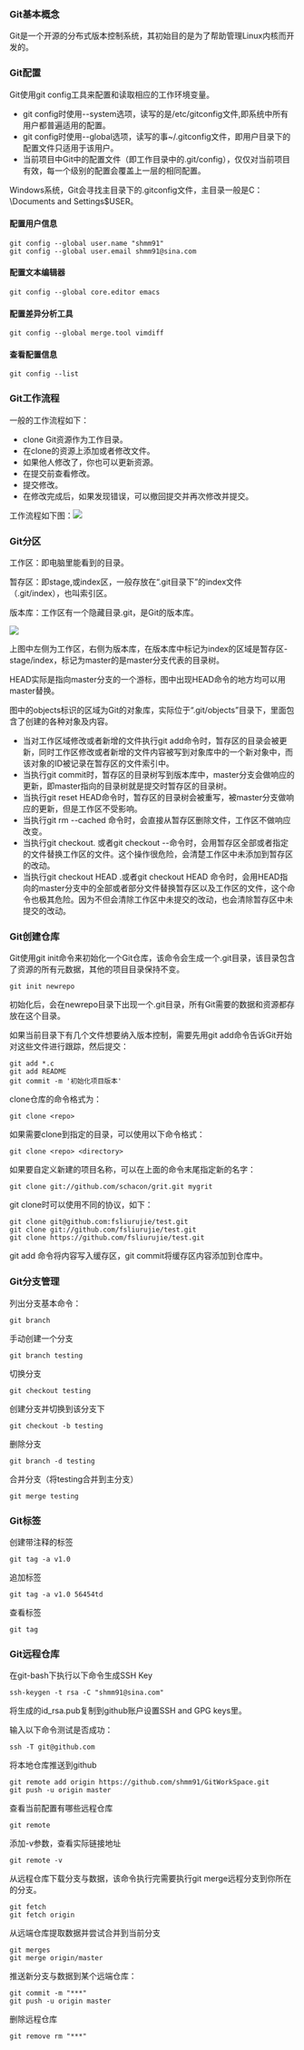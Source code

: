 ### Git基本概念

Git是一个开源的分布式版本控制系统，其初始目的是为了帮助管理Linux内核而开发的。

### Git配置

Git使用git config工具来配置和读取相应的工作环境变量。

* git config时使用--system选项，读写的是/etc/gitconfig文件,即系统中所有用户都普遍适用的配置。
* git config时使用--global选项，读写的事~/.gitconfig文件，即用户目录下的配置文件只适用于该用户。
* 当前项目中Git中的配置文件（即工作目录中的.git/config），仅仅对当前项目有效，每一个级别的配置会覆盖上一层的相同配置。

Windows系统，Git会寻找主目录下的.gitconfig文件，主目录一般是C：\Documents and Settings\$USER。

#### 配置用户信息

```
git config --global user.name "shmm91"
git config --global user.email shmm91@sina.com
```

#### 配置文本编辑器

```
git config --global core.editor emacs
```

#### 配置差异分析工具

```
git config --global merge.tool vimdiff
```

#### 查看配置信息

```
git config --list
```

### Git工作流程

一般的工作流程如下：

* clone Git资源作为工作目录。
* 在clone的资源上添加或者修改文件。
* 如果他人修改了，你也可以更新资源。
* 在提交前查看修改。
* 提交修改。
* 在修改完成后，如果发现错误，可以撤回提交并再次修改并提交。

工作流程如下图：![](./git-process.png)

### Git分区

工作区：即电脑里能看到的目录。

暂存区：即stage,或index区，一般存放在“.git目录下”的index文件（.git/index），也叫索引区。

版本库：工作区有一个隐藏目录.git，是Git的版本库。

![](./gitworkspace.jpg)

上图中左侧为工作区，右侧为版本库，在版本库中标记为index的区域是暂存区-stage/index，标记为master的是master分支代表的目录树。

HEAD实际是指向master分支的一个游标，图中出现HEAD命令的地方均可以用master替换。

图中的objects标识的区域为Git的对象库，实际位于“.git/objects”目录下，里面包含了创建的各种对象及内容。

* 当对工作区域修改或者新增的文件执行git add命令时，暂存区的目录会被更新，同时工作区修改或者新增的文件内容被写到对象库中的一个新对象中，而该对象的ID被记录在暂存区的文件索引中。
* 当执行git commit时，暂存区的目录树写到版本库中，master分支会做响应的更新，即master指向的目录树就是提交时暂存区的目录树。
* 当执行git reset HEAD命令时，暂存区的目录树会被重写，被master分支做响应的更新，但是工作区不受影响。
* 当执行git rm --cached <file> 命令时，会直接从暂存区删除文件，工作区不做响应改变。
* 当执行git checkout. 或者git checkout --<file>命令时，会用暂存区全部或者指定的文件替换工作区的文件。这个操作很危险，会清楚工作区中未添加到暂存区的改动。
* 当执行git checkout HEAD .或者git checkout HEAD <file>命令时，会用HEAD指向的master分支中的全部或者部分文件替换暂存区以及工作区的文件，这个命令也极其危险。因为不但会清除工作区中未提交的改动，也会清除暂存区中未提交的改动。

### Git创建仓库

Git使用git init命令来初始化一个Git仓库，该命令会生成一个.git目录，该目录包含了资源的所有元数据，其他的项目目录保持不变。

```
git init newrepo
```

初始化后，会在newrepo目录下出现一个.git目录，所有Git需要的数据和资源都存放在这个目录。

如果当前目录下有几个文件想要纳入版本控制，需要先用git add命令告诉Git开始对这些文件进行跟踪，然后提交：

```
git add *.c
git add README
git commit -m '初始化项目版本'
```

clone仓库的命令格式为：

```
git clone <repo>
```

如果需要clone到指定的目录，可以使用以下命令格式：

```
git clone <repo> <directory>
```

如果要自定义新建的项目名称，可以在上面的命令末尾指定新的名字：

```
git clone git://github.com/schacon/grit.git mygrit
```

git clone时可以使用不同的协议，如下：

```
git clone git@github.com:fsliurujie/test.git
git clone git://github.com/fsliurujie/test.git
git clone https://github.com/fsliurujie/test.git
```

git add 命令将内容写入缓存区，git commit将缓存区内容添加到仓库中。

### Git分支管理

列出分支基本命令：

```
git branch
```

手动创建一个分支

```
git branch testing
```

切换分支

```
git checkout testing
```

创建分支并切换到该分支下

```
git checkout -b testing
```

删除分支

```
git branch -d testing
```

合并分支（将testing合并到主分支）

```
git merge testing
```

### Git标签

创建带注释的标签

```
git tag -a v1.0
```

追加标签

```
git tag -a v1.0 56454td
```

查看标签

```
git tag
```

### Git远程仓库

在git-bash下执行以下命令生成SSH Key

```
ssh-keygen -t rsa -C "shmm91@sina.com"
```

将生成的id_rsa.pub复制到github账户设置SSH and GPG keys里。

输入以下命令测试是否成功：

```
ssh -T git@github.com
```

将本地仓库推送到github

```
git remote add origin https://github.com/shmm91/GitWorkSpace.git
git push -u origin master
```

查看当前配置有哪些远程仓库

```
git remote
```

添加-v参数，查看实际链接地址

```
git remote -v
```

从远程仓库下载分支与数据，该命令执行完需要执行git merge远程分支到你所在的分支。

```
git fetch
git fetch origin
```

从远端仓库提取数据并尝试合并到当前分支

```
git merges
git merge origin/master
```

推送新分支与数据到某个远端仓库：

```
git commit -m "***"
git push -u origin master
```

删除远程仓库

```
git remove rm "***"
```

